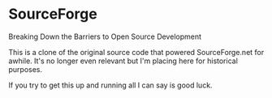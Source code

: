 SourceForge
===========

Breaking Down the Barriers to Open Source Development

This is a clone of the original source code that powered SourceForge.net for awhile. It's no longer even relevant but 
I'm placing here for historical purposes.

If you try to get this up and running all I can say is good luck.

